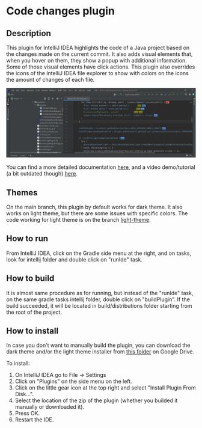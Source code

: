 # Code changes plugin

## Description
This plugin for IntelliJ IDEA highlights the code of a Java project based on the changes made on the current commit. It also adds visual elements that, when you hover on them, they show a popup with additional information. Some of those visual elements have click actions. This plugin also overrides the icons of the IntelliJ IDEA file explorer to show with colors on the icons the amount of changes of each file.

![Screenshot](screenshot.png)

You can find a more detailed documentation [here](https://drive.google.com/file/d/10WUMjam9sBdOQWg-KSrVUyd6ac_nvbG3/view?usp=sharing), and a video demo/tutorial (a bit outdated though) [here](https://drive.google.com/file/d/165ZrBeBLZlIeIR58afpkftSMYStX3hE_/view?usp=sharing).

## Themes

On the main branch, this plugin by default works for dark theme. It also works on light theme, but there are some issues with specific colors. The code working for light theme is on the branch [light-theme](https://github.com/ronaldescobarj/highlight-plugin-poc/tree/light-theme).

## How to run

From IntelliJ IDEA, click on the Gradle side menu at the right, and on tasks, look for intellij folder and double click on "runIde" task.

## How to build

It is almost same procedure as for running, but instead of the "runIde" task, on the same gradle tasks intellij folder, double click on "buildPlugin". If the build succeeded, it will be located in build/distributions folder starting from the root of the project.

## How to install

In case you don't want to manually build the plugin, you can download the dark theme and/or the light theme installer from [this folder](https://drive.google.com/drive/folders/1BonHAqqSyg-y0ldaf2NMcShrtm6cMois?usp=sharing) on Google Drive.

To install:

1. On IntelliJ IDEA go to File -> Settings
2. Click on "Plugins" on the side menu on the left.
3. Click on the little gear icon at the top right and select "Install Plugin From Disk...".
4. Select the location of the zip of the plugin (whether you builded it manually or downloaded it).
5. Press OK.
6. Restart the IDE.